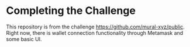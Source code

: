 # Completing the Challenge

This repository is from the challenge https://github.com/mural-xyz/public. Right now,
there is wallet connection functionality through Metamask and some basic UI.
